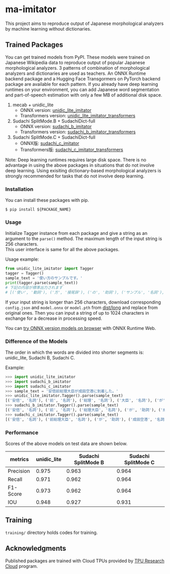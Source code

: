# ma-imitator

This project aims to reproduce output of Japanese morphological analyzers by machine learning without dictionaries.

## Trained Packages

You can get trained models from PyPI. These models were trained on Japanese Wikipedia data to reproduce output of popular Japanese morphological analyzers.
3 patterns of combination of morphological analyzers and dictionaries are used as teachers. An ONNX Runtime backend package and a Hugging Face Transgormers on PyTorch backend package are available for each pattern. If you already have deep learning runtimes on your environment, you can add Japanese word segmentation and part-of-speech estimation with only a few MB of additional disk space.

1. mecab + unidic_lite
    * ONNX version: [unidic_lite_imitator](https://pypi.org/project/unidic-lite-imitator/)
    * Transformers version: [unidic_lite_imitator_transformers](https://pypi.org/project/unidic-lite-imitator/)
2. Sudachi SplitMode.B + SudachiDict-full
    * ONNX version: [sudachi_b_imitator](https://pypi.org/project/sudachi-b-imitator/)
    * Transformers version: [sudachi_b_imitator_transformers](https://pypi.org/project/sudachi-b-imitator/)
3. Sudachi SplitMode.C + SudachiDict-full
    * ONNX版: [sudachi_c_imitator](https://pypi.org/project/sudachi-c-imitator/)
    * Transformers版: [sudachi_c_imitator_transformers](https://pypi.org/project/sudachi-c-imitator/)

Note: Deep learning runtimes requires large disk space. There is no advantage in using the above packages in situations that do not involve deep learning. Using exisiting dictionary-based morphological analyzers is strongly recommended for tasks that do not involve deep learning.

### Installation

You can install these packages with pip.

```
$ pip install ${PACKAGE_NAME}
```

### Usage

Initialize Tagger instance from each package and give a string as an argument to the `parse()` method. The maximum length of the input string is 256 characters.  
This user interface is same for all the above packages.

Usage example:

```python
from unidic_lite_imitator import Tagger
tagger = Tagger()
sample_text = '使い方のサンプルです。'
print(tagger.parse(sample_text))
# 下記の内容が標準出力されます
# [('使い', '動詞'), ('方', '接尾辞'), ('の', '助詞'), ('サンプル', '名詞'), ('です', '助動詞'), ('。', '補助記号')]
```

If your input string is longer than 256 characters, download corresponding `config.json` and `model.onnx` or `model.pth` from [dist/long](./dist/long) and replace from original ones. Then you can input a string of up to 1024 characters in exchange for a decrease in processing speed.

You can [try ONNX version models on browser](https://nknytk.github.io/presentations/demo/ma-imitator/unidic_lite_imitator.html) with ONNX Runtime Web.

### Difference of the Models

The order in which the words are divided into shorter segments is: unidic_lite, Sudachi B, Sudachi C.

Example:

```python
>>> import unidic_lite_imitator
>>> import sudachi_b_imitator
>>> import sudachi_c_imitator
>>> sample_text = '安倍前総理大臣が成田空港に到着した。'
>>> unidic_lite_imitator.Tagger().parse(sample_text)
[('安倍', '名詞'), ('前', '名詞'), ('総理', '名詞'), ('大臣', '名詞'), ('が', '助詞'), ('成田', '名詞'), ('空港', '名詞'), ('に', '助詞'), ('到着', '名詞'), ('し', '動詞'), ('た', '助動詞'), ('。', '補助記号')]
>>> sudachi_b_imitator.Tagger().parse(sample_text)
[('安倍', '名詞'), ('前', '名詞'), ('総理大臣', '名詞'), ('が', '助詞'), ('成田空港', '名詞'), ('に', '助詞'), ('到着', '名詞'), ('し', '動詞'), ('た', '助動詞'), ('。', '補助記号')]
>>> sudachi_c_imitator.Tagger().parse(sample_text)
[('安倍', '名詞'), ('前総理大臣', '名詞'), ('が', '助詞'), ('成田空港', '名詞'), ('に', '助詞'), ('到着', '名詞'), ('し', '動詞'), ('た', '助動詞'), ('。', '補助記号')]
```

### Performance

Scores of the above models on test data are shown below.

| metrics | unidic_lite | Sudachi SplitMode B | Sudachi SplitMode C |
| --- | --- | --- | --- |
| Precision | 0.975 | 0.963 | 0.964 |
| Recall | 0.971 | 0.962 | 0.964 |
| F1-Score | 0.973 | 0.962 | 0.964 |
| IOU | 0.948 | 0.927 | 0.931 |

## Training

`training/` directory holds codes for training.

## Acknowledgments

Published packages are trained with Cloud TPUs provided by [TPU Research Cloud](https://sites.research.google/trc/about/) program.
